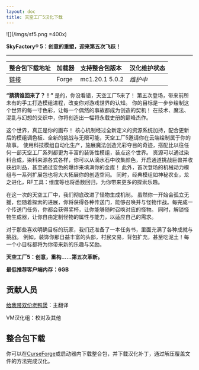 ```yaml
---
layout: doc
title: 天空工厂5汉化下载
---
```


![](/imgs/sf5.png =400x)

**SkyFactory® 5：创意的重塑，迎来第五次飞跃！**

<DownloadLinks :methods="[
  { id: 'lanzou', text: '下载汉化', icon: '/imgs/svg/lanzou.svg', link: 'https://vmhanhuazu.lanzouo.com/s/sf5' },
  { id: 'bilibili', text: '安装教程视频', icon: '/imgs/svg/bilibili.svg', link: 'https://www.bilibili.com/video/BV1m4rsYdEu1/' },
  { id: 'curseforge', text: '下载i18n模组', icon: '/imgs/svg/curseforge.svg', link: 'https://www.curseforge.com/minecraft/mc-mods/i18nupdatemod/download/5841609' },
  { id: 'github', text: 'Github仓库', icon: '/imgs/svg/github.svg', link: 'https://github.com/VM-Chinese-translate-group/SkyFactory-5' },
  { id: 'lazy', text: '懒汉下载', icon: '/imgs/logo/logo_64.png', link: 'https://vmhanhuazu.lanzouo.com/s/sf5' }
]" />

---

| 整合包下载地址                                                     | 加载器 | 支持整合包版本 | 汉化维护状态 |
| :----------------------------------------------------------------- | :----- | :------------- | :----------- |
| [链接](https://www.curseforge.com/minecraft/modpacks/skyfactory-5) | Forge  | mc1.20.1 5.0.2 | _维护中_     |

**“猜猜谁回来了？！”** 是的，你没看错，天空工厂5来了！
第五次登场，带来前所未有的手工打造模组进程，改变你对游戏世界的认知。
你的目标是一步步绘制这个世界的每一寸色彩，让每一个偶然的事故都成为创造的契机！
在技术、魔法、混乱与幻想的交织中，你将创造出一幅将永载史册的巅峰杰作。

这个世界，真正是你的画布！
核心机制经过全新定义的资源系统加持，配合更新后的模组调色板、全新的挑战与无限可能，天空工厂5邀请你在云端绘制属于你的故事。
使用科技模组自动化生产，施展魔法创造光彩夺目的奇迹，搭配比以往任何一部天空工厂系列都更为丰富的装饰性模组，装点这个世界。
资源可以通过染料合成，染料来源各式各样，你可以从滴水石中收集颜色，开启通道挑战巨兽并收获战利品，甚至通过变色的爆炸来填满你的金库！
此外，首次登场的机械动力模组与一系列扩展包也将大大拓展你的创造空间。
同时，经典模组如神秘农业，龙之进化，RF工具：维度等也将悉数回归，为你带来更多的探索乐趣。

在这一次的天空工厂中，我们彻底改进了怪物生成机制。
虽然你一开始会孤立无援，但随着探索的进展，你将获得各种传送门，能够召唤并与怪物作战。每完成一个传送门任务，你都会获得奖杯，让你能够随时召唤对应的怪物。
同时，解锁怪物生成器，让你自由定制怪物的属性与能力，以适应自己的需求。

对于那些喜欢明确目标的玩家，我们还准备了一本任务书，里面充满了各种成就与挑战。
例如，装饰你那日益丰富的头部，村民交易，背包扩充，甚至吃泥土！每一个小目标都将为你带来新的乐趣与奖励。

**天空工厂5：创意，重构……第五次革新。**

**最低推荐客户端内存：6GB**

## 贡献人员

[给我带双份老鸭煲](https://space.bilibili.com/10068010)：主翻译

VM汉化组：校对及其他

## 整合包下载

你可以在[CurseForge](https://www.curseforge.com/minecraft/modpacks/skyfactory-5)或启动器内下载整合包，并下载汉化补丁，通过解压覆盖文件的方法完成汉化。

<DocSupport />
